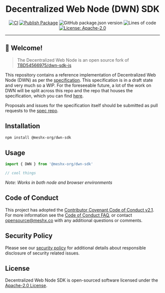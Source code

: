 <!--
parent:
  order: false
-->

<div align="center">
  <h1>Decentralized Web Node (DWN) SDK</h1>
</div>

<!-- Header -->
<!--
<p align="center">
    <img src="https://media.githubusercontent.com/media/meshx-org/sidetree-sdk/main/docs/github-cover.png" alt="Decentralized Web Node (DWN) SDK">
</p>
-->

<!-- Badges -->

<div align="center">

[![CI](https://github.com/meshx-org/meshx-dwn-js/actions/workflows/ci.yml/badge.svg)](https://github.com/meshx-org/meshx-dwn-js/actions/workflows/ci.yml)
[![Publish Package](https://github.com/meshx-org/meshx-dwn-js/actions/workflows/publish.yml/badge.svg)](https://github.com/meshx-org/meshx-dwn-js/actions/workflows/publish.yml)
![GitHub package.json version](https://img.shields.io/github/package-json/v/meshx-org/meshx-dwn-js?color=g)
![Lines of code](https://img.shields.io/tokei/lines/github/meshx-org/meshx-dwn-js)
[![License: Apache-2.0](https://img.shields.io/github/license/meshx-org/meshx-dwn-js)](https://opensource.org/licenses/Apache-2.0)

</div>

---

## 👋 Welcome!
> The Decentralized Web Node is an open source fork of [TBD54566975/dwn-sdk-js](https://github.com/TBD54566975/dwn-sdk-js)

This repository contains a reference implementation of Decentralized Web Node (DWN) as per the [specification](https://identity.foundation/decentralized-web-node/spec/). This specification is in a draft state and very much so a WIP. For the foreseeable future, a lot of the work on DWN will be split across this repo and the repo that houses the specification, which you can find [here](https://github.com/decentralized-identity/decentralized-web-node).

Proposals and issues for the specification itself should be submitted as pull requests to the [spec repo](https://github.com/decentralized-identity/decentralized-web-node).

## Installation

```bash
npm install @meshx-org/dwn-sdk
```

## Usage

```javascript
import { DWN } from '@meshx-org/dwn-sdk'

// cool things
```

_Note: Works in both node and browser environments_

## Code of Conduct

This project has adopted the [Contributor Covenant Code of Conduct v2.1](CODE_OF_CONDUCT.md). For more information see the [Code of Conduct FAQ](https://www.contributor-covenant.org/faq), or contact [opensource@meshx.co](mailto:opensource@meshx.co) with any additional questions or comments.

## Security Policy

Please see our [security policy](https://github.com/meshx-org/.github/blob/main/SECURITY.md) for additional details about responsible disclosure of security related issues.

## License

Decentralized Web Node SDK is open-sourced software licensed under the [Apache-2.0 License](LICENSE).